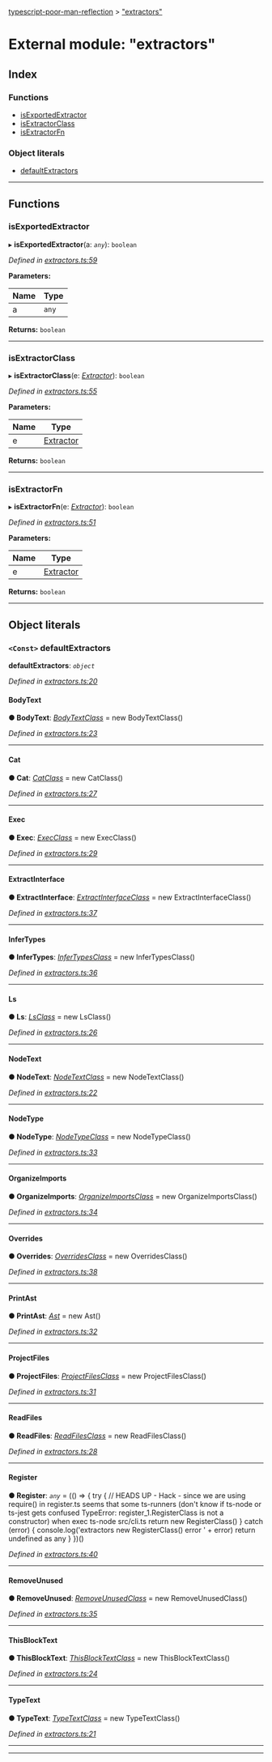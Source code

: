 [typescript-poor-man-reflection](../README.md) > ["extractors"](../modules/_extractors_.md)

# External module: "extractors"

## Index

### Functions

* [isExportedExtractor](_extractors_.md#isexportedextractor)
* [isExtractorClass](_extractors_.md#isextractorclass)
* [isExtractorFn](_extractors_.md#isextractorfn)

### Object literals

* [defaultExtractors](_extractors_.md#defaultextractors)

---

## Functions

<a id="isexportedextractor"></a>

###  isExportedExtractor

▸ **isExportedExtractor**(a: *`any`*): `boolean`

*Defined in [extractors.ts:59](https://github.com/cancerberoSgx/typescript-poor-man-reflection/blob/1ad456b/src/extractors.ts#L59)*

**Parameters:**

| Name | Type |
| ------ | ------ |
| a | `any` |

**Returns:** `boolean`

___
<a id="isextractorclass"></a>

###  isExtractorClass

▸ **isExtractorClass**(e: *[Extractor](_types_.md#extractor)*): `boolean`

*Defined in [extractors.ts:55](https://github.com/cancerberoSgx/typescript-poor-man-reflection/blob/1ad456b/src/extractors.ts#L55)*

**Parameters:**

| Name | Type |
| ------ | ------ |
| e | [Extractor](_types_.md#extractor) |

**Returns:** `boolean`

___
<a id="isextractorfn"></a>

###  isExtractorFn

▸ **isExtractorFn**(e: *[Extractor](_types_.md#extractor)*): `boolean`

*Defined in [extractors.ts:51](https://github.com/cancerberoSgx/typescript-poor-man-reflection/blob/1ad456b/src/extractors.ts#L51)*

**Parameters:**

| Name | Type |
| ------ | ------ |
| e | [Extractor](_types_.md#extractor) |

**Returns:** `boolean`

___

## Object literals

<a id="defaultextractors"></a>

### `<Const>` defaultExtractors

**defaultExtractors**: *`object`*

*Defined in [extractors.ts:20](https://github.com/cancerberoSgx/typescript-poor-man-reflection/blob/1ad456b/src/extractors.ts#L20)*

<a id="defaultextractors.bodytext"></a>

####  BodyText

**● BodyText**: *[BodyTextClass](../classes/_extractors_basic_bodytext_.bodytextclass.md)* =  new BodyTextClass()

*Defined in [extractors.ts:23](https://github.com/cancerberoSgx/typescript-poor-man-reflection/blob/1ad456b/src/extractors.ts#L23)*

___
<a id="defaultextractors.cat"></a>

####  Cat

**● Cat**: *[CatClass](../classes/_extractors_fs_cat_.catclass.md)* =  new CatClass()

*Defined in [extractors.ts:27](https://github.com/cancerberoSgx/typescript-poor-man-reflection/blob/1ad456b/src/extractors.ts#L27)*

___
<a id="defaultextractors.exec"></a>

####  Exec

**● Exec**: *[ExecClass](../classes/_extractors_fs_exec_.execclass.md)* =  new ExecClass()

*Defined in [extractors.ts:29](https://github.com/cancerberoSgx/typescript-poor-man-reflection/blob/1ad456b/src/extractors.ts#L29)*

___
<a id="defaultextractors.extractinterface"></a>

####  ExtractInterface

**● ExtractInterface**: *[ExtractInterfaceClass](../classes/_extractors_source_extractinterface_.extractinterfaceclass.md)* =  new ExtractInterfaceClass()

*Defined in [extractors.ts:37](https://github.com/cancerberoSgx/typescript-poor-man-reflection/blob/1ad456b/src/extractors.ts#L37)*

___
<a id="defaultextractors.infertypes"></a>

####  InferTypes

**● InferTypes**: *[InferTypesClass](../classes/_extractors_source_infertypes_.infertypesclass.md)* =  new InferTypesClass()

*Defined in [extractors.ts:36](https://github.com/cancerberoSgx/typescript-poor-man-reflection/blob/1ad456b/src/extractors.ts#L36)*

___
<a id="defaultextractors.ls"></a>

####  Ls

**● Ls**: *[LsClass](../classes/_extractors_fs_ls_.lsclass.md)* =  new LsClass()

*Defined in [extractors.ts:26](https://github.com/cancerberoSgx/typescript-poor-man-reflection/blob/1ad456b/src/extractors.ts#L26)*

___
<a id="defaultextractors.nodetext"></a>

####  NodeText

**● NodeText**: *[NodeTextClass](../classes/_extractors_basic_nodetext_.nodetextclass.md)* =  new NodeTextClass()

*Defined in [extractors.ts:22](https://github.com/cancerberoSgx/typescript-poor-man-reflection/blob/1ad456b/src/extractors.ts#L22)*

___
<a id="defaultextractors.nodetype"></a>

####  NodeType

**● NodeType**: *[NodeTypeClass](../classes/_extractors_source_nodetype_.nodetypeclass.md)* =  new NodeTypeClass()

*Defined in [extractors.ts:33](https://github.com/cancerberoSgx/typescript-poor-man-reflection/blob/1ad456b/src/extractors.ts#L33)*

___
<a id="defaultextractors.organizeimports"></a>

####  OrganizeImports

**● OrganizeImports**: *[OrganizeImportsClass](../classes/_extractors_source_organizeimports_.organizeimportsclass.md)* =  new OrganizeImportsClass()

*Defined in [extractors.ts:34](https://github.com/cancerberoSgx/typescript-poor-man-reflection/blob/1ad456b/src/extractors.ts#L34)*

___
<a id="defaultextractors.overrides"></a>

####  Overrides

**● Overrides**: *[OverridesClass](../classes/_extractors_source_overrides_.overridesclass.md)* =  new OverridesClass()

*Defined in [extractors.ts:38](https://github.com/cancerberoSgx/typescript-poor-man-reflection/blob/1ad456b/src/extractors.ts#L38)*

___
<a id="defaultextractors.printast"></a>

####  PrintAst

**● PrintAst**: *[Ast](../classes/_extractors_source_printast_.ast.md)* =  new Ast()

*Defined in [extractors.ts:32](https://github.com/cancerberoSgx/typescript-poor-man-reflection/blob/1ad456b/src/extractors.ts#L32)*

___
<a id="defaultextractors.projectfiles"></a>

####  ProjectFiles

**● ProjectFiles**: *[ProjectFilesClass](../classes/_extractors_fs_projectfiles_.projectfilesclass.md)* =  new ProjectFilesClass()

*Defined in [extractors.ts:31](https://github.com/cancerberoSgx/typescript-poor-man-reflection/blob/1ad456b/src/extractors.ts#L31)*

___
<a id="defaultextractors.readfiles"></a>

####  ReadFiles

**● ReadFiles**: *[ReadFilesClass](../classes/_extractors_fs_readfiles_.readfilesclass.md)* =  new ReadFilesClass()

*Defined in [extractors.ts:28](https://github.com/cancerberoSgx/typescript-poor-man-reflection/blob/1ad456b/src/extractors.ts#L28)*

___
<a id="defaultextractors.register"></a>

####  Register

**● Register**: *`any`* =  (() => {
    try {
      // HEADS UP - Hack - since we are using require() in register.ts seems that some ts-runners (don't know if ts-node or ts-jest gets confused TypeError: register_1.RegisterClass is not a constructor) when exec ts-node src/cli.ts
      return new RegisterClass()
    } catch (error) {
      console.log('extractors new RegisterClass() error ' + error)
      return undefined as any
    }
  })()

*Defined in [extractors.ts:40](https://github.com/cancerberoSgx/typescript-poor-man-reflection/blob/1ad456b/src/extractors.ts#L40)*

___
<a id="defaultextractors.removeunused"></a>

####  RemoveUnused

**● RemoveUnused**: *[RemoveUnusedClass](../classes/_extractors_source_removeunused_.removeunusedclass.md)* =  new RemoveUnusedClass()

*Defined in [extractors.ts:35](https://github.com/cancerberoSgx/typescript-poor-man-reflection/blob/1ad456b/src/extractors.ts#L35)*

___
<a id="defaultextractors.thisblocktext"></a>

####  ThisBlockText

**● ThisBlockText**: *[ThisBlockTextClass](../classes/_extractors_basic_thisblocktext_.thisblocktextclass.md)* =  new ThisBlockTextClass()

*Defined in [extractors.ts:24](https://github.com/cancerberoSgx/typescript-poor-man-reflection/blob/1ad456b/src/extractors.ts#L24)*

___
<a id="defaultextractors.typetext"></a>

####  TypeText

**● TypeText**: *[TypeTextClass](../classes/_extractors_basic_typetext_.typetextclass.md)* =  new TypeTextClass()

*Defined in [extractors.ts:21](https://github.com/cancerberoSgx/typescript-poor-man-reflection/blob/1ad456b/src/extractors.ts#L21)*

___

___

